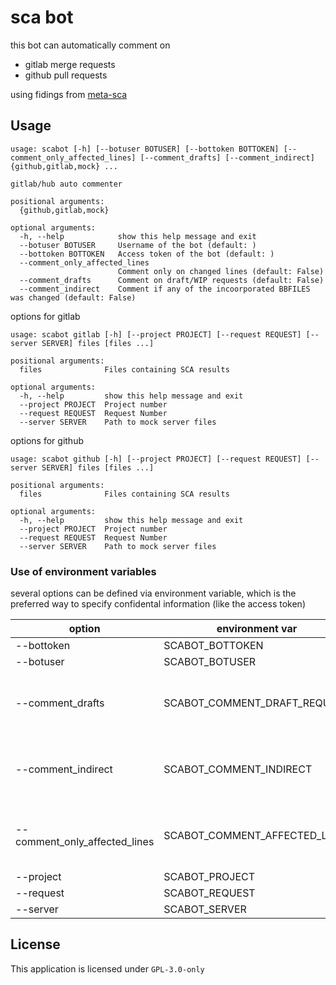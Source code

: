 <!---
SPDX-FileCopyrightText: 2021 Konrad Weihmann
SPDX-License-Identifier: GPL-3.0-only
-->

# sca bot

this bot can automatically comment on

- gitlab merge requests
- github pull requests

using fidings from [meta-sca](https://github.com/priv-kweihmann/meta-sca)

## Usage

```shell
usage: scabot [-h] [--botuser BOTUSER] [--bottoken BOTTOKEN] [--comment_only_affected_lines] [--comment_drafts] [--comment_indirect] {github,gitlab,mock} ...

gitlab/hub auto commenter

positional arguments:
  {github,gitlab,mock}

optional arguments:
  -h, --help            show this help message and exit
  --botuser BOTUSER     Username of the bot (default: )
  --bottoken BOTTOKEN   Access token of the bot (default: )
  --comment_only_affected_lines
                        Comment only on changed lines (default: False)
  --comment_drafts      Comment on draft/WIP requests (default: False)
  --comment_indirect    Comment if any of the incoorporated BBFILES was changed (default: False)
```

options for gitlab

```shell
usage: scabot gitlab [-h] [--project PROJECT] [--request REQUEST] [--server SERVER] files [files ...]

positional arguments:
  files              Files containing SCA results

optional arguments:
  -h, --help         show this help message and exit
  --project PROJECT  Project number
  --request REQUEST  Request Number
  --server SERVER    Path to mock server files
```

options for github

```shell
usage: scabot github [-h] [--project PROJECT] [--request REQUEST] [--server SERVER] files [files ...]

positional arguments:
  files              Files containing SCA results

optional arguments:
  -h, --help         show this help message and exit
  --project PROJECT  Project number
  --request REQUEST  Request Number
  --server SERVER    Path to mock server files
```

### Use of environment variables

several options can be defined via environment variable, which is the preferred way to specify confidental information (like the access token)

| option                        | environment var               | comments                                 |
| ----------------------------- | ----------------------------- | ---------------------------------------- |
| --bottoken                    | SCABOT_BOTTOKEN               |                                          |
| --botuser                     | SCABOT_BOTUSER                |                                          |
| --comment_drafts              | SCABOT_COMMENT_DRAFT_REQUEST  | value of the env variable doesn't matter |
| --comment_indirect            | SCABOT_COMMENT_INDIRECT       | value of the env variable doesn't matter |
| --comment_only_affected_lines | SCABOT_COMMENT_AFFECTED_LINES | value of the env variable doesn't matter |
| --project                     | SCABOT_PROJECT                |                                          |
| --request                     | SCABOT_REQUEST                |                                          |
| --server                      | SCABOT_SERVER                 |                                          |

## License

This application is licensed under `GPL-3.0-only`
